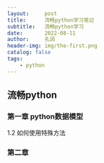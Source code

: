 ```yaml
---
layout:     post
title:      流畅python学习笔记
subtitle:   流畅python学习
date:       2022-08-11
author:     孔润
header-img: img/the-first.png
catalog: false
tags:
    - python
---
```



## 流畅python

### 第一章 python数据模型

1.2 如何使用特殊方法

### 第二章 
